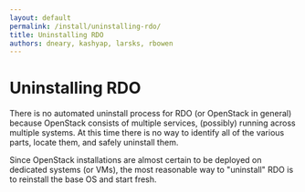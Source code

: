 ```yaml
---
layout: default
permalink: /install/uninstalling-rdo/
title: Uninstalling RDO
authors: dneary, kashyap, larsks, rbowen
---
```


# Uninstalling RDO

There is no automated uninstall process for RDO (or OpenStack in general) because OpenStack consists of multiple services, (possibly) running across multiple systems. At this time there is no way to identify all of the various parts, locate them, and safely uninstall them.

Since OpenStack installations are almost certain to be deployed on dedicated systems (or VMs), the most reasonable way to "uninstall" RDO is to reinstall the base OS and start fresh.
